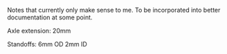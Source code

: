 Notes that currently only make sense to me. To be incorporated into better documentation at some point.

Axle extension: 20mm

Standoffs: 6mm OD 2mm ID
